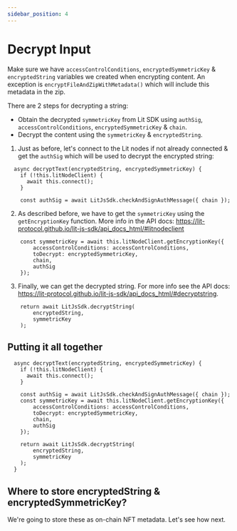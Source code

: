 ```yaml
---
sidebar_position: 4
---
```


# Decrypt Input

Make sure we have `accessControlConditions`, `encryptedSymmetricKey` & `encryptedString` variables we created when encrypting content. An exception is `encryptFileAndZipWithMetadata()` which will include this metadata in the zip.

There are 2 steps for decrypting a string:

* Obtain the decrypted `symmetricKey` from Lit SDK using `authSig`, `accessControlConditions`, `encryptedSymmetricKey` & `chain`.
* Decrypt the content using the `symmetricKey` & `encryptedString`.

1. Just as before, let's connect to the Lit nodes if not already connected & get the `authSig` which will be used to decrypt the encrypted string:
```
  async decryptText(encryptedString, encryptedSymmetricKey) {
    if (!this.litNodeClient) {
      await this.connect();
    }

    const authSig = await LitJsSdk.checkAndSignAuthMessage({ chain });
```

2. As described before, we have to get the `symmetricKey` using the `getEncryptionKey` function. More info in the API docs: https://lit-protocol.github.io/lit-js-sdk/api_docs_html/#litnodeclient
```
    const symmetricKey = await this.litNodeClient.getEncryptionKey({
        accessControlConditions: accessControlConditions,
        toDecrypt: encryptedSymmetricKey,
        chain,
        authSig
    });
```

3. Finally, we can get the decrypted string. For more info see the API docs: https://lit-protocol.github.io/lit-js-sdk/api_docs_html/#decryptstring.
```
    return await LitJsSdk.decryptString(
        encryptedString,
        symmetricKey
    );
```

## Putting it all together

```
  async decryptText(encryptedString, encryptedSymmetricKey) {
    if (!this.litNodeClient) {
      await this.connect();
    }

    const authSig = await LitJsSdk.checkAndSignAuthMessage({ chain });
    const symmetricKey = await this.litNodeClient.getEncryptionKey({
        accessControlConditions: accessControlConditions,
        toDecrypt: encryptedSymmetricKey,
        chain,
        authSig
    });

    return await LitJsSdk.decryptString(
        encryptedString,
        symmetricKey
    );
  }
```

## Where to store encryptedString & encryptedSymmetricKey?

We're going to store these as on-chain NFT metadata. Let's see how next.